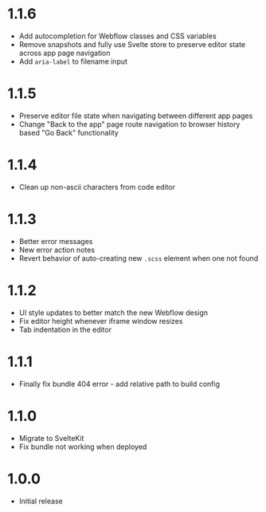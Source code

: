 # 1.1.6

- Add autocompletion for Webflow classes and CSS variables
- Remove snapshots and fully use Svelte store to preserve editor state across app page navigation
- Add `aria-label` to filename input


# 1.1.5

- Preserve editor file state when navigating between different app pages
- Change "Back to the app" page route navigation to browser history based "Go Back" functionality

# 1.1.4

- Clean up non-ascii characters from code editor

# 1.1.3

- Better error messages
- New error action notes
- Revert behavior of auto-creating new `.scss` element when one not found

# 1.1.2

- UI style updates to better match the new Webflow design
- Fix editor height whenever iframe window resizes
- Tab indentation in the editor

# 1.1.1

- Finally fix bundle 404 error - add relative path to build config

# 1.1.0

- Migrate to SvelteKit
- Fix bundle not working when deployed

# 1.0.0

- Initial release

